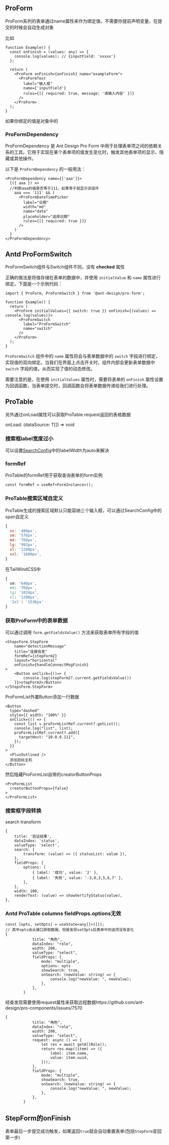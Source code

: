 ## ProForm

ProForm系列的表单通过name属性来作为绑定值，不需要你提前声明变量，在提交的时候会自动生成对象

比如

```tsx
function Example() {
  const onFinish = (values: any) => {
    console.log(values); // {inputField: 'xxxxx'}
  };

  return (
    <ProForm onFinish={onFinish} name="exampleForm">
      <ProFormText
        label="输入框"
        name={'inputField'}
        rules={[{ required: true, message: '请输入内容' }]}
      />
    </ProForm>
  );
}
```

如果你绑定的值是对象中的

### ProFormDependency

ProFormDependency 是 Ant Design Pro Form 中用于处理表单项之间的依赖关系的工具。它用于实现在某个表单项的值发生变化时，触发其他表单项的显示、隐藏或其他操作。

以下是 `ProFormDependency` 的一般用法：

```tsx
<ProFormDependency name={['aaa']}>
  {({ aaa }) =>
  //判断aaa的值是否等于111，如果等于就显示该组件
    aaa === '111' && (
      <ProFormDateTimePicker
        label="日期"
        width="md"
        name="date"
        placeholder="选择日期"
        rules={[{ required: true }]}
      />
    )
  }
</ProFormDependency>
```





## Antd ProFormSwitch

ProFormSwitch组件与Switch组件不同，没有 **checked** 属性

正确的做法是将值存储在表单的数据中，并使用 `initialValue` 和 `name` 属性进行绑定。下面是一个示例代码：

```tsx
import { ProForm, ProFormSwitch } from '@ant-design/pro-form';

function Example() {
  return (
    <ProForm initialValues={{ switch: true }} onFinish={(values) => console.log(values)}>
      <ProFormSwitch
        label="ProFormSwitch"
        name="switch"
      />
    </ProForm>
  );
}
```

`ProFormSwitch` 组件中的 `name` 属性将会与表单数据中的 `switch` 字段进行绑定，实现值的双向绑定。当我们在界面上点击开关时，组件内部会更新表单数据中 `switch` 字段的值，从而实现了值的动态修改。

需要注意的是，在使用 `initialValues` 属性时，需要将表单的 `onFinish` 属性设置为回调函数，当表单提交时，回调函数会将表单数据传递给我们进行处理。



## ProTable

另外通过onLoad属性可以获取ProTable request返回的表格数据

onLoad: (dataSource: T[]) => void



### 搜索框label宽度过小

可以设置[SearchConfig](https://procomponents.ant.design/components/table#search-%E6%90%9C%E7%B4%A2%E8%A1%A8%E5%8D%95)中的labelWidth为auto来解决

### formRef

ProTable的formRef用于获取查询表单的form实例

```tsx
const formRef = useRef<FormInstance>();
```



### ProTable搜索区域自定义

ProTable生成的搜索区域默认只能容纳三个输入框，可以通过SearchConfig中的span自定义

```js
{
  xs: '480px',
  sm: '576px',
  md: '768px',
  lg: '992px',
  xl: '1200px',
  xxl: '1600px',
}
```

在TailWindCSS中

```css
{
  sm: '640px',
  md: '768px',
  lg: '1024px',
  xl: '1280px',
  '2xl': '1536px'
}
```





### 获取ProForm中的表单数据

可以通过调用 `form.getFieldsValue()` 方法来获取表单所有字段的值

```tsx
<StepsForm.StepForm
    name="detectionMessage"
    title="连接信息"
    formRef={stepForm2}
    layout="horizontal"
    onFinish={handleConnectMsgFinish}
>
    <Button onClick={()=> {
        console.log(stepForm2?.current.getFieldsValue())
    }}>stepForm2</Button>
</StepsForm.StepForm>
```

ProFormList外置Button添加一行数据

```tsx
<Button
  type="dashed"
  style={{ width: "100%" }}
  onClick={() => {
    const list = proFormListRef.current?.getList();
    console.log("list", list);
    proFormListRef.current?.add({
      targetHost: "10.0.0.111",
    });
  }}
>
  <PlusOutlined />
  添加目标主机
</Button>
```

然后隐藏ProFormList自带的creatorButtonProps

```tsx
<ProFormList
  creatorButtonProps={false}
>
</ProFormList>
```

### 搜索框字段转换

search transform

```tsx
{
    title: '验证结果',
    dataIndex: 'status',
    valueType: 'select',
    search: {
        transform: (value) => ({ statusList: value }),
    },
    fieldProps: {
        options: [
            { label: '成功', value: '2' },
            { label: '失败', value: '-3,0,3,5,6,7' },
        ],
    },
    width: 100,
    renderText: (value) => showVertifyStatus(value),
},
```

### Antd ProTable columns fieldProps.options无效

```tsx
const [opts, setOpts] = useState<any[]>([]);
// 其中opts会从接口获取数据，但是发现setOpts后表单中的选项没有变化
{
            title: "角色",
            dataIndex: "role",
            width: 200,
            valueType: "select",
            fieldProps: {
                mode: "multiple",
                options: opts
                showSearch: true,
                onSearch: (newValue: string) => {
                    console.log("newValue: ", newValue);
                },
            },
        }
```

经查发现需要使用request属性来获取远程数据https://github.com/ant-design/pro-components/issues/7570

```tsx
{
            title: "角色",
            dataIndex: "role",
            width: 200,
            valueType: "select",
            request: async () => {
                let res = await getAllRole();
                return res.map((item) => ({
                    label: item.name,
                    value: item.uuid,
                }));
            },
            fieldProps: {
                mode: "multiple",
                showSearch: true,
                onSearch: (newValue: string) => {
                    console.log("newValue: ", newValue);
                },
            },
        }
```







## StepForm的onFinish

表单最后一步提交成功触发，如果返回`true`就会自动重置表单(包括`StepForm`变回第一步)

